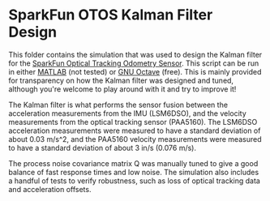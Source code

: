 # SparkFun OTOS Kalman Filter Design

This folder contains the simulation that was used to design the Kalman filter for the [SparkFun Optical Tracking Odometry Sensor](https://www.sparkfun.com/products/24904). This script can be run in either [MATLAB](https://www.mathworks.com/products/matlab.html) (not tested) or [GNU Octave](https://octave.org/) (free). This is mainly provided for transparency on how the Kalman filter was designed and tuned, although you're welcome to play around with it and try to improve it!

The Kalman filter is what performs the sensor fusion between the acceleration measurements from the IMU (LSM6DSO), and the velocity measurements from the optical tracking sensor (PAA5160). The LSM6DSO acceleration measurements were measured to have a standard deviation of about 0.03 m/s^2, and the PAA5160 velocity measurements were measured to have a standard deviation of about 3 in/s (0.076 m/s).

The process noise covariance matrix Q was manually tuned to give a good balance of fast response times and low noise. The simulation also includes a handful of tests to verify robustness, such as loss of optical tracking data and acceleration offsets.
